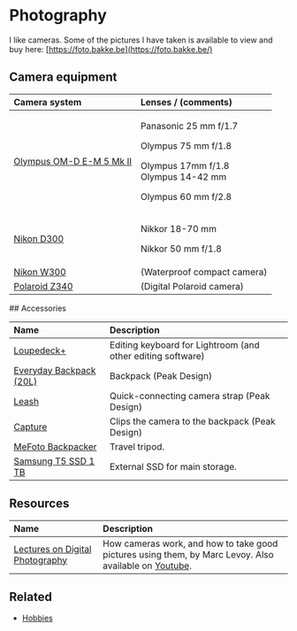 # Photography

I like cameras. Some of the pictures I have taken is available to view and buy here: [https://foto.bakke.be](https://foto.bakke.be/)

## Camera equipment

<table>
  <thead>
    <tr>
      <th style="text-align:left">Camera system</th>
      <th style="text-align:left">Lenses / (comments)</th>
    </tr>
  </thead>
  <tbody>
    <tr>
      <td style="text-align:left"><a href="https://www.olympus.co.uk/site/en/c/cameras/om_d_system_cameras/om_d/e_m5_mark_ii/index.html">Olympus OM-D E-M 5 Mk II</a>
      </td>
      <td style="text-align:left">
        <p>Panasonic 25 mm f/1.7</p>
        <p>Olympus 75 mm f/1.8</p>
        <p>Olympus 17mm f/1.8
          <br />Olympus 14-42 mm</p>
        <p>Olympus 60 mm f/2.8</p>
      </td>
    </tr>
    <tr>
      <td style="text-align:left"><a href="https://www.dpreview.com/reviews/nikond300">Nikon D300</a>
      </td>
      <td style="text-align:left">
        <p>Nikkor 18-70 mm</p>
        <p>Nikkor 50 mm f/1.8</p>
      </td>
    </tr>
    <tr>
      <td style="text-align:left"><a href="https://www.nikon.co.uk/en_GB/product/digital-cameras/coolpix/waterproof-shockproof/coolpix-w300-orange">Nikon W300</a>
      </td>
      <td style="text-align:left">(Waterproof compact camera)</td>
    </tr>
    <tr>
      <td style="text-align:left"><a href="https://www.amazon.com/Polaroid-Instant-Digital-Printing-Technology/dp/B005O08KH6">Polaroid Z340</a>
      </td>
      <td style="text-align:left">(Digital Polaroid camera)</td>
    </tr>
  </tbody>
</table>## Accessories

| Name | Description |
| :--- | :--- |
| [Loupedeck+](https://loupedeck.com/) | Editing keyboard for Lightroom \(and other editing software\) |
| [Everyday Backpack \(20L\)](https://www.peakdesign.com/products/everyday-backpack?variant=9783969284140) | Backpack \(Peak Design\) |
| [Leash](https://www.peakdesign.com/products/leash) | Quick-connecting camera strap \(Peak Design\) |
| [Capture](https://www.peakdesign.com/products/capture/) | Clips the camera to the backpack \(Peak Design\) |
| [MeFoto Backpacker](https://www.mefoto.com/products/backpacker-classic) | Travel tripod. |
| [Samsung T5 SSD 1 TB](https://www.samsung.com/semiconductor/minisite/ssd/product/portable/t5/) | External SSD for main storage. |

## Resources

| Name | Description |
| :--- | :--- |
| [Lectures on Digital Photography](https://sites.google.com/site/marclevoylectures/schedule/lecture1-21mar16)  | How cameras work, and how to take good pictures using them, by Marc Levoy. Also available on [Youtube](https://www.youtube.com/playlist?list=PL7ddpXYvFXspUN0N-gObF1GXoCA-DA-7i). |

## Related

* [Hobbies](leisure.md#hobbies)

